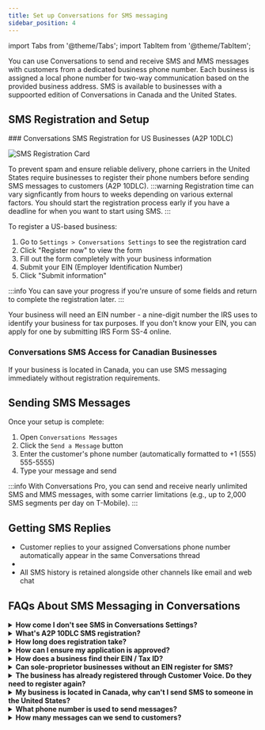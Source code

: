 ```yaml
---
title: Set up Conversations for SMS messaging 
sidebar_position: 4
---
```


import Tabs from '@theme/Tabs';
import TabItem from '@theme/TabItem';

You can use Conversations to send and receive SMS and MMS messages with customers from a dedicated business phone number. Each business is assigned a local phone number for two-way communication based on the provided business address. SMS is available to businesses with a suppoorted edition of Conversations in Canada and the United States.

## SMS Registration and Setup

<Tabs>
  <TabItem value="us" label="United States">
### Conversations SMS Registration for US Businesses (A2P 10DLC)

![SMS Registration Card](/img/conversations/sms_registration.png)

To prevent spam and ensure reliable delivery, phone carriers in the United States require businesses to register their phone numbers before sending SMS messages to customers (A2P 10DLC). 
:::warning
Registration time can vary signficantly from hours to weeks depending on various external factors. You should start the registration process early if you have a deadline for when you want to start using SMS. 
:::

To register a US-based business:

1. Go to `Settings > Conversations Settings` to see the registration card
2. Click "Register now" to view the form
3. Fill out the form completely with your business information
4. Submit your EIN (Employer Identification Number)
5. Click "Submit information"

:::info
You can save your progress if you're unsure of some fields and return to complete the registration later.
:::

Your business will need an EIN number - a nine-digit number the IRS uses to identify your business for tax purposes. If you don't know your EIN, you can apply for one by submitting IRS Form SS-4 online.
  </TabItem>
  <TabItem value="ca" label="Canada">
### Conversations SMS Access for Canadian Businesses

If your business is located in Canada, you can use SMS messaging immediately without registration requirements. 
  </TabItem>
</Tabs>

## Sending SMS Messages

Once your setup is complete:

1. Open `Conversations Messages`
2. Click the `Send a Message` button
3. Enter the customer's phone number (automatically formatted to +1 (555) 555-5555)
4. Type your message and send

:::info
With Conversations Pro, you can send and receive nearly unlimited SMS and MMS messages, with some carrier limitations (e.g., up to 2,000 SMS segments per day on T-Mobile).
:::

## Getting SMS Replies

- Customer replies to your assigned Conversations phone number automatically appear in the same Conversations thread 
- 
- All SMS history is retained alongside other channels like email and web chat

## FAQs About SMS Messaging in Conversations

<details>
<summary><strong>How come I don't see SMS in Conversations Settings?</strong></summary>

SMS is only available to businesses located in the United States or Canada. Make sure your account address is physically located in one of those two countries; otherwise, SMS will not be available.
</details>

<details>
<summary><strong>What's A2P 10DLC SMS registration?</strong></summary>

US-based businesses are required to register their business before being able to send messages. Registration can take a few weeks. Once registered, users on the business account will receive a notification and can send their first message.
</details>

<details>
<summary><strong>How long does registration take?</strong></summary>

Once the form has been submitted, registration through third-party verification can take anywhere from one week, up to one month. A third-party agency is used by telecom carriers in the United States to verify business registration data with government databases.
</details>

<details>
<summary><strong>How can I ensure my application is approved?</strong></summary>

The most common reason for rejection is information that doesn't match IRS records. Make sure the business information submitted matches exactly the same information associated with your EIN.
</details>

<details>
<summary><strong>How does a business find their EIN / Tax ID?</strong></summary>

An EIN is a nine-digit number the IRS uses to identify a business for tax purposes. The IRS issues a CP 575 EIN Confirmation Letter to confirm your unique Employer Identification Number. If you don't know your EIN, you can apply for one by submitting IRS Form SS-4 online.
</details>

<details>
<summary><strong>Can sole-proprietor businesses without an EIN register for SMS?</strong></summary>

Not at this time. We are investigating supporting this in the future, for both US- and Canada-based businesses.
</details>

<details>
<summary><strong>The business has already registered through Customer Voice. Do they need to register again?</strong></summary>

Yes, for now. In the future, we will automatically register businesses for both products. Right now, you'll need to submit the form a second time, but your previously entered data will be saved.
</details>

<details>
<summary><strong>My business is located in Canada, why can't I send SMS to someone in the United States?</strong></summary>

Currently, Canadian businesses can only send SMS messages to Canadian numbers. Messages to US-based numbers are rejected by US telecom carriers because they weren't sent from an A2P-registered business.
</details>

<details>
<summary><strong>What phone number is used to send messages?</strong></summary>

Your business is assigned an available SMS number based on your address, using the nearest available area code. You can share this number with customers to receive text and MMS messages. Calls cannot be received at this number at this time.
</details>

<details>
<summary><strong>How many messages can we send to customers?</strong></summary>

With Conversations Pro, accounts can send and receive nearly unlimited one-by-one SMS messages to customers, while noting that each carrier has some limitations on messages sent and received per day.
</details>

